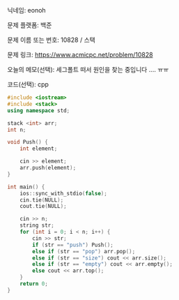 닉네임: eonoh

문제 플랫폼: 백준

문제 이름 또는 번호: 10828 / 스택

문제 링크: https://www.acmicpc.net/problem/10828

오늘의 메모(선택): 세그폴트 떠서 원인을 찾는 중입니다 .... ㅠㅠ

코드(선택): cpp

```cpp
#include <iostream>
#include <stack>
using namespace std;

stack <int> arr;
int n;

void Push() {
	int element;

	cin >> element;
	arr.push(element);
}

int main() {
	ios::sync_with_stdio(false);
	cin.tie(NULL);
	cout.tie(NULL);

	cin >> n;
	string str;
	for (int i = 0; i < n; i++) {
		cin >> str;
		if (str == "push") Push();
		else if (str == "pop") arr.pop();
		else if (str == "size") cout << arr.size();
		else if (str == "empty") cout << arr.empty();
		else cout << arr.top();
	}
	return 0;
}
```
